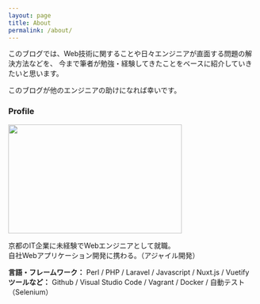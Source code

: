 ```yaml
---
layout: page
title: About
permalink: /about/
---
```


このブログでは、Web技術に関することや日々エンジニアが直面する問題の解決方法などを、
今まで筆者が勉強・経験してきたことをベースに紹介していきたいと思います。<br>

このブログが他のエンジニアの助けになれば幸いです。

### __Profile__

<img src="/assets/images/blog-about-desk.png" width="350px" height="220px">

京都のIT企業に未経験でWebエンジニアとして就職。<br>
自社Webアプリケーション開発に携わる。（アジャイル開発）<br>

__言語・フレームワーク：__ Perl / PHP / Laravel / Javascript / Nuxt.js / Vuetify<br>
__ツールなど：__ Github / Visual Studio Code / Vagrant / Docker / 自動テスト（Selenium）
